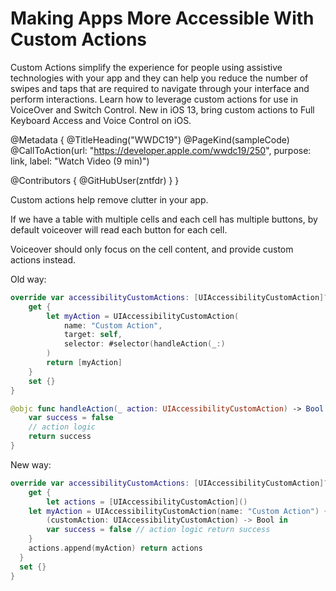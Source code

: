 # Making Apps More Accessible With Custom Actions

Custom Actions simplify the experience for people using assistive technologies with your app and they can help you reduce the number of swipes and taps that are required to navigate through your interface and perform interactions. Learn how to leverage custom actions for use in VoiceOver and Switch Control. New in iOS 13, bring custom actions to Full Keyboard Access and Voice Control on iOS.

@Metadata {
   @TitleHeading("WWDC19")
   @PageKind(sampleCode)
   @CallToAction(url: "https://developer.apple.com/wwdc19/250", purpose: link, label: "Watch Video (9 min)")

   @Contributors {
      @GitHubUser(zntfdr)
   }
}



Custom actions help remove clutter in your app.

If we have a table with multiple cells and each cell has multiple buttons, by default voiceover will read each button for each cell.

Voiceover should only focus on the cell content, and provide custom actions instead.

Old way:

```swift
override var accessibilityCustomActions: [UIAccessibilityCustomAction]? { 
	get {
		let myAction = UIAccessibilityCustomAction(
			name: "Custom Action",
			target: self,
			selector: #selector(handleAction(_:)
		) 
		return [myAction] 
	}
	set {}
}

@objc func handleAction(_ action: UIAccessibilityCustomAction) -> Bool {
	var success = false 
	// action logic 
	return success
}
```

New way:

```swift
override var accessibilityCustomActions: [UIAccessibilityCustomAction]? { 
	get {
		let actions = [UIAccessibilityCustomAction]() 
    let myAction = UIAccessibilityCustomAction(name: "Custom Action") { 
    	(customAction: UIAccessibilityCustomAction) -> Bool in 
    	var success = false // action logic return success
    } 
    actions.append(myAction) return actions
  } 
  set {} 
}
```